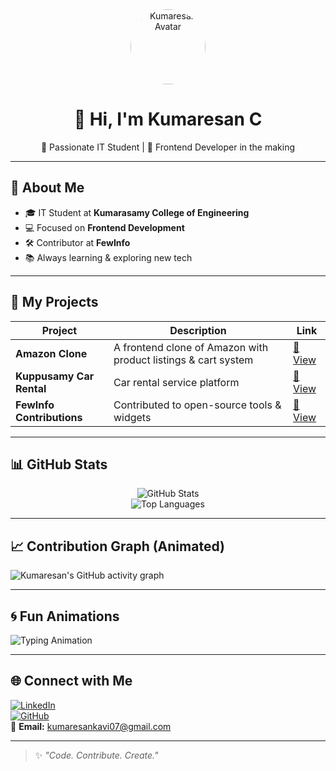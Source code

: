 <!-- Banner -->
<div align="center">
  <img src="https://avatars.githubusercontent.com/u/199898753?v=4" width="120" style="border-radius: 70%;" alt="Kumaresan Avatar">
  
  # 👋 Hi, I'm **Kumaresan C**  
  🚀 Passionate IT Student | 🌱 Frontend Developer in the making  
</div>

---

## 💫 About Me  
- 🎓 IT Student at **Kumarasamy College of Engineering**  
- 💻 Focused on **Frontend Development**  
- 🛠 Contributor at **FewInfo**  
- 📚 Always learning & exploring new tech  

---

## 🚀 My Projects  
| Project | Description | Link |
|---------|-------------|------|
| **Amazon Clone** | A frontend clone of Amazon with product listings & cart system | [🔗 View](https://github.com/kumaresan-07) |
| **Kuppusamy Car Rental** | Car rental service platform | [🔗 View](https://github.com/kumaresan-07) |
| **FewInfo Contributions** | Contributed to open-source tools & widgets | [🔗 View](https://github.com/Fewinfos) |

---

## 📊 GitHub Stats  
<div align="center">
  
![GitHub Stats](https://github-readme-stats.vercel.app/api?username=kumaresan-07&show_icons=true&theme=tokyonight)  
![Top Languages](https://github-readme-stats.vercel.app/api/top-langs/?username=kumaresan-07&layout=compact&theme=tokyonight)  

</div>

---

## 📈 Contribution Graph (Animated)  
![Kumaresan's GitHub activity graph](https://github-readme-activity-graph.vercel.app/graph?username=kumaresan-07&theme=tokyo-night)

---

## 🌀 Fun Animations  
![Typing Animation](https://readme-typing-svg.herokuapp.com?size=25&duration=4000&color=00F7FF&background=000000&center=true&vCenter=true&width=600&lines=Hello+World!;I'm+Kumaresan+C;Frontend+Developer;Open+Source+Contributor;Tech+Enthusiast)  

---

## 🌐 Connect with Me  
[![LinkedIn](https://img.shields.io/badge/LinkedIn-0077B5?logo=linkedin&logoColor=white)](https://linkedin.com/in/kumaresan-c-559b24329)  
[![GitHub](https://img.shields.io/badge/GitHub-000000?logo=github&logoColor=white)](https://github.com/kumaresan-07)  
📧 **Email:** kumaresankavi07@gmail.com  

---

> ✨ *"Code. Contribute. Create."*
